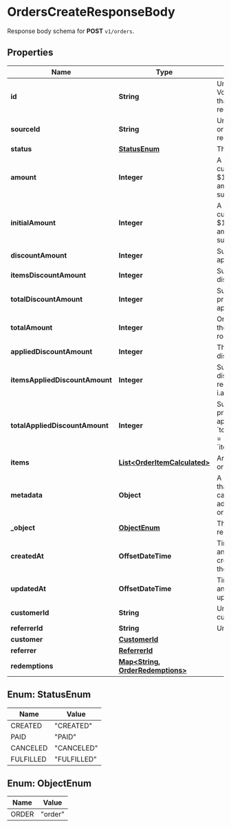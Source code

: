 

# OrdersCreateResponseBody

Response body schema for **POST** `v1/orders`.

## Properties

| Name | Type | Description |
|------------ | ------------- | ------------- |
|**id** | **String** | Unique ID assigned by Voucherify of an existing order that will be linked to the redemption of this request. |
|**sourceId** | **String** | Unique source ID of an existing order that will be linked to the redemption of this request. |
|**status** | [**StatusEnum**](#StatusEnum) | The order status. |
|**amount** | **Integer** | A positive integer in the smallest currency unit (e.g. 100 cents for $1.00) representing the total amount of the order. This is the sum of the order items&#39; amounts. |
|**initialAmount** | **Integer** | A positive integer in the smallest currency unit (e.g. 100 cents for $1.00) representing the total amount of the order. This is the sum of the order items&#39; amounts. |
|**discountAmount** | **Integer** | Sum of all order-level discounts applied to the order. |
|**itemsDiscountAmount** | **Integer** | Sum of all product-specific discounts applied to the order. |
|**totalDiscountAmount** | **Integer** | Sum of all order-level AND all product-specific discounts applied to the order. |
|**totalAmount** | **Integer** | Order amount after undoing all the discounts through the rollback redemption. |
|**appliedDiscountAmount** | **Integer** | This field shows the order-level discount applied. |
|**itemsAppliedDiscountAmount** | **Integer** | Sum of all product-specific discounts applied in a particular request.   &#x60;sum(items, i &#x3D;&gt; i.applied_discount_amount)&#x60; |
|**totalAppliedDiscountAmount** | **Integer** | Sum of all order-level AND all product-specific discounts applied in a particular request.   &#x60;total_applied_discount_amount&#x60; &#x3D; &#x60;applied_discount_amount&#x60; + &#x60;items_applied_discount_amount&#x60; |
|**items** | [**List&lt;OrderItemCalculated&gt;**](OrderItemCalculated.md) | Array of items applied to the order. |
|**metadata** | **Object** | A set of custom key/value pairs that you can attach to an order. It can be useful for storing additional information about the order in a structured format. |
|**_object** | [**ObjectEnum**](#ObjectEnum) | The type of the object represented by JSON. |
|**createdAt** | **OffsetDateTime** | Timestamp representing the date and time when the order was created. The value is shown in the ISO 8601 format. |
|**updatedAt** | **OffsetDateTime** | Timestamp representing the date and time when the order was last updated in ISO 8601 format. |
|**customerId** | **String** | Unique customer ID of the customer making the purchase. |
|**referrerId** | **String** | Unique referrer ID. |
|**customer** | [**CustomerId**](CustomerId.md) |  |
|**referrer** | [**ReferrerId**](ReferrerId.md) |  |
|**redemptions** | [**Map&lt;String, OrderRedemptions&gt;**](OrderRedemptions.md) |  |



## Enum: StatusEnum

| Name | Value |
|---- | -----|
| CREATED | &quot;CREATED&quot; |
| PAID | &quot;PAID&quot; |
| CANCELED | &quot;CANCELED&quot; |
| FULFILLED | &quot;FULFILLED&quot; |



## Enum: ObjectEnum

| Name | Value |
|---- | -----|
| ORDER | &quot;order&quot; |



